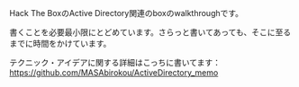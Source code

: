 Hack The BoxのActive Directory関連のboxのwalkthroughです。

書くことを必要最小限にとどめています。さらっと書いてあっても、そこに至るまでに時間をかけています。

テクニック・アイデアに関する詳細はこっちに書いてます：https://github.com/MASAbirokou/ActiveDirectory_memo
